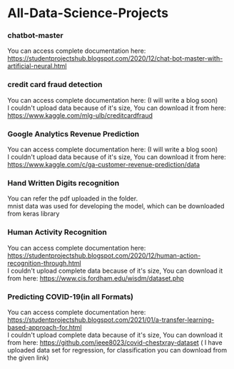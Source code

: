 # All-Data-Science-Projects                                                                                                                                                          
### chatbot-master                        
You can access complete documentation here: https://studentprojectshub.blogspot.com/2020/12/chat-bot-master-with-artificial-neural.html                                              
### credit card fraud detection                       
You can access complete documentation here: (I will write a blog soon)                                                                                                                                        
I couldn't upload data because of it's size, You can download it from here: https://www.kaggle.com/mlg-ulb/creditcardfraud                                                                
### Google Analytics Revenue Prediction                       
You can access complete documentation here: (I will write a blog soon)                                                                                                                                        
I couldn't upload data because of it's size, You can download it from here: https://www.kaggle.com/c/ga-customer-revenue-prediction/data                                                
### Hand Written Digits recognition                       
You can refer the pdf uploaded in the folder.                                                                                                                                         
mnist data was used for developing the model, which can be downloaded from keras library                                                                                             
### Human Activity Recognition                       
You can access complete documentation here: https://studentprojectshub.blogspot.com/2020/12/human-action-recognition-through.html                                                                                                                                      
I couldn't upload complete data because of it's size, You can download it from here: https://www.cis.fordham.edu/wisdm/dataset.php                                                             
### Predicting COVID-19(in all Formats)                      
You can access complete documentation here: https://studentprojectshub.blogspot.com/2021/01/a-transfer-learning-based-approach-for.html                                                                                                                                      
I couldn't upload complete data because of it's size, You can download it from here: https://github.com/ieee8023/covid-chestxray-dataset ( I have uploaded data set for regression, for classification you can download from the given link)                                                                                                                                      


